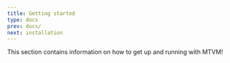 ```yaml
---
title: Getting started
type: docs
prev: docs/
next: installation
---
```

This section contains information on how to get up and running with MTVM!